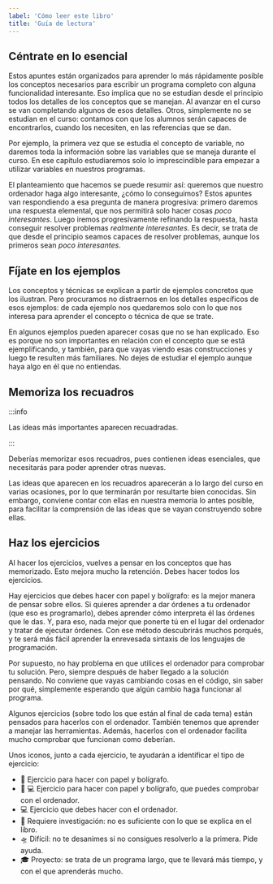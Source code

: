 ```yaml
---
label: 'Cómo leer este libro'
title: 'Guía de lectura'
---
```


## Céntrate en lo esencial

Estos apuntes están organizados para aprender lo más rápidamente posible los conceptos necesarios para escribir un programa completo con alguna funcionalidad interesante. Eso implica que no se estudian desde el principio todos los detalles de los conceptos que se manejan. Al avanzar en el curso se van completando algunos de esos detalles. Otros, simplemente no se estudian en el curso: contamos con que los alumnos serán capaces de encontrarlos, cuando los necesiten, en las referencias que se dan.

Por ejemplo, la primera vez que se estudia el concepto de variable, no daremos toda la información sobre las variables que se maneja durante el curso. En ese capítulo estudiaremos solo lo imprescindible para empezar a utilizar variables en nuestros programas.

El planteamiento que hacemos se puede resumir así: queremos que nuestro ordenador haga algo interesante, ¿cómo lo conseguimos? Estos apuntes van respondiendo a esa pregunta de manera progresiva: primero daremos una respuesta elemental, que nos permitirá solo hacer cosas *poco interesantes*. Luego iremos progresivamente refinando la respuesta, hasta conseguir resolver problemas *realmente interesantes*. Es decir, se trata de que desde el principio seamos capaces de resolver problemas, aunque los primeros sean *poco interesantes*.


## Fíjate en los ejemplos

Los conceptos y técnicas se explican a partir de ejemplos concretos que los ilustran. Pero procuramos no distraernos en los detalles específicos de esos ejemplos: de cada ejemplo nos quedaremos solo con lo que nos interesa para aprender el concepto o técnica de que se trate.

En algunos ejemplos pueden aparecer cosas que no se han explicado. Eso es porque no son importantes en relación con el concepto que se está ejemplificando, y también, para que vayas viendo esas construcciones y luego te resulten más familiares. No dejes de estudiar el ejemplo aunque haya algo en él que no entiendas.


## Memoriza los recuadros

:::info

Las ideas más importantes aparecen recuadradas.

:::

Deberías memorizar esos recuadros, pues contienen ideas esenciales, que necesitarás para poder aprender otras nuevas.

Las ideas que aparecen en los recuadros aparecerán a lo largo del curso en varias ocasiones, por lo que terminarán por resultarte bien conocidas. Sin embargo, conviene contar con ellas en nuestra memoria lo antes posible, para facilitar la comprensión de las ideas que se vayan construyendo sobre ellas.

## Haz los ejercicios

Al hacer los ejercicios, vuelves a pensar en los conceptos que has memorizado. Esto mejora mucho la retención. Debes hacer todos los ejercicios.

Hay ejercicios que debes hacer con papel y bolígrafo: es la mejor manera de pensar sobre ellos. Si quieres aprender a dar órdenes a tu ordenador (que eso es programarlo), debes aprender cómo interpreta él las órdenes que le das. Y, para eso, nada mejor que ponerte tú en el lugar del ordenador y tratar de ejecutar órdenes. Con ese método descubrirás muchos porqués, y te será más fácil aprender la enrevesada sintaxis de los lenguajes de programación.

Por supuesto, no hay problema en que utilices el ordenador para comprobar tu solución. Pero, siempre después de haber llegado a la solución pensando. No conviene que vayas cambiando cosas en el código, sin saber por qué, simplemente esperando que algún cambio haga funcionar al programa.

Algunos ejercicios (sobre todo los que están al final de cada tema) están pensados para hacerlos con el ordenador. También tenemos que aprender a manejar las herramientas. Además, hacerlos con el ordenador facilita mucho comprobar que funcionan como deberían.

Unos iconos, junto a cada ejercicio, te ayudarán a identificar el tipo de ejercicio:

- 📝 Ejercicio para hacer con papel y bolígrafo.
- 📝 💻 Ejercicio para hacer con papel y bolígrafo, que puedes comprobar con el ordenador.
- 💻 Ejercicio que debes hacer con el ordenador.
- 🔎 Requiere investigación: no es suficiente con lo que se explica en el libro.
- 🛸 Difícil: no te desanimes si no consigues resolverlo a la primera. Pide ayuda.
- 🎓 Proyecto: se trata de un programa largo, que te llevará más tiempo, y con el que aprenderás mucho.
